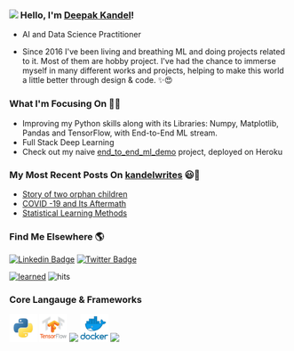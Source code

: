 ### <img src="https://media.giphy.com/media/hvRJCLFzcasrR4ia7z/giphy.gif" width="30px"> Hello, I'm [Deepak Kandel](https://kandeldeepak46.wixsite.com/kandelwrites/about)!

- AI and Data Science Practitioner

- Since 2016 I've been living and breathing ML and doing projects related to it. Most of them are hobby project. I've had the chance to immerse myself in many different works and projects, helping to make this world a little better through design & code. ✨😍


### What I'm Focusing On 👨‍💻

- Improving my Python skills along with its Libraries: Numpy, Matplotlib, Pandas and TensorFlow, with End-to-End ML stream.<br />
- Full Stack Deep Learning <br />
- Check out my naive [end_to_end_ml_demo](https://endtoendmldemo.herokuapp.com/) project, deployed on Heroku

### My Most Recent Posts On [kandelwrites](https://kandeldeepak46.wixsite.com/kandelwrites) 😃🧾
<!-- BLOG-POST-LIST:START -->
- [Story of two orphan children](https://kandeldeepak46.wixsite.com/kandelwrites/blog-1)
- [COVID -19 and Its Aftermath](https://kandeldeepak46.wixsite.com/kandelwrites/post/covid-19-and-its-aftermath)
- [Statistical Learning Methods](https://kandeldeepak46.wixsite.com/kandelwrites/post/statistical-learning-linear-regression-clustering-and-logistic-regression)
<!-- BLOG-POST-LIST:END -->


<!-- BLOG-POST-LIST:END -->

### Find Me Elsewhere 🌎

[![Linkedin Badge](https://img.shields.io/badge/-LinkedIn-blue?style=flat-square&logo=Linkedin&logoColor=white&link=https://www.linkedin.com/in/harshkumarkhatri/)](https://www.linkedin.com/in/kandeldeepak1554//)  [![Twitter Badge](https://img.shields.io/badge/-Twitter-1ca0f1?style=flat-square&labelColor=1ca0f1&logo=twitter&logoColor=white&link=https://twitter.com/_diogorodrigues)](https://twitter.com/kandel1554)

[![learned](https://img.shields.io/github/last-commit/deepak-kandel/keep_learning?label=learned&style=flat-square)](https://github.com/deepak-kandel/keep_learning)
![hits](https://visitor-badge.laobi.icu/badge?page_id=deepak-kandel)
### Core Langauge & Frameworks
<code><img height="50" src="https://raw.githubusercontent.com/github/explore/80688e429a7d4ef2fca1e82350fe8e3517d3494d/topics/python/python.png"></code>
<code><img height="50" src="https://raw.githubusercontent.com/github/explore/80688e429a7d4ef2fca1e82350fe8e3517d3494d/topics/tensorflow/tensorflow.png"></code>
<code><img height="50" src="https://pytorch.org/assets/images/pytorch-logo.png"></code>
<code><img height="50" src="https://raw.githubusercontent.com/github/explore/80688e429a7d4ef2fca1e82350fe8e3517d3494d/topics/docker/docker.png"></code>
<code><img height="50" src="https://github.com/numpy/numpy/blob/master/branding/logo/primary/numpylogo.png"></code>
